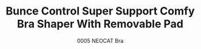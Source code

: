 ---
layout: product
title: Bunce Control Super Support Comfy Bra Shaper With Removable Pad
subtitle: 0005 NEOCAT Bra
price: '38.00'
product_image: /shaping-lingerie/0005-front.png
product_image_hover: /shaping-lingerie/0005-back.png
categories: 
  - Back Support
  - Bust
  - Tops
---